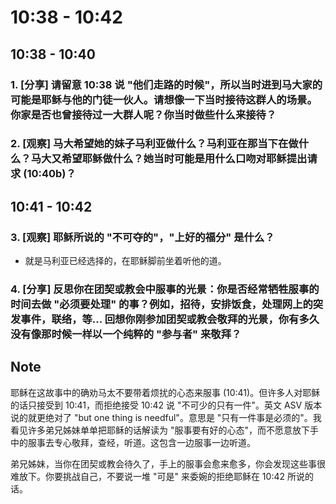 # 10:38 - 10:42 

## 10:38 - 10:40 

### 1. [分享] 请留意 10:38 说 "他们走路的时候"，所以当时进到马大家的可能是耶稣与他的门徒一伙人。请想像一下当时接待这群人的场景。你家是否也曾接待过一大群人呢？你当时做些什么来接待？

### 2. [观察] 马大希望她的妹子马利亚做什么？马利亚在那当下在做什么？马大又希望耶稣做什么？她当时可能是用什么口吻对耶稣提出请求 (10:40b)？

## 10:41 - 10:42 

### 3. [观察] 耶稣所说的 "不可夺的"，"上好的福分" 是什么？

* 就是马利亚已经选择的，在耶稣脚前坐着听他的道。

### 4. [分享] 反思你在团契或教会中服事的光景：你是否经常牺牲服事的时间去做 "必须要处理" 的事？例如，招待，安排饭食，处理网上的突发事件，联络，等... 回想你刚参加团契或教会敬拜的光景，你有多久没有像那时候一样以一个纯粹的 "参与者" 来敬拜？

## Note

耶稣在这故事中的确劝马太不要带着烦扰的心态来服事 (10:41)。但许多人对耶稣的话只接受到 10:41，而拒绝接受 10:42 说 "不可少的只有一件"。英文 ASV 版本说的就更绝对了 "but one thing is needful"。意思是 "只有一件事是必须的"。我看见许多弟兄姊妹单单把耶稣的话解读为 "服事要有好的心态"，而不愿意放下手中的服事去专心敬拜，查经，听道。这包含一边服事一边听道。

弟兄姊妹，当你在团契或教会待久了，手上的服事会愈来愈多，你会发现这些事很难放下。你要挑战自己，不要说一堆 "可是" 来委婉的拒绝耶稣在 10:42 所说的话。